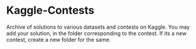 # Kaggle-Contests
 Archive of solutions to various datasets and contests on Kaggle.
 You may add your solution, in the folder corresponding to the contest.
 If its a new contest, create a new folder for the same.

